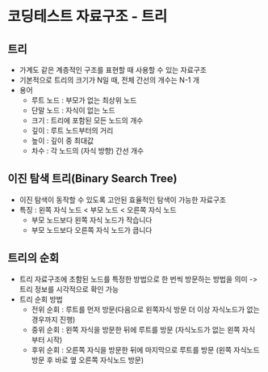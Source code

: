 # 코딩테스트 자료구조 - 트리

## 트리
- 가계도 같은 계층적인 구조를 표현할 때 사용할 수 있는 자료구조
- 기본적으로 트리의 크기가 N일 때, 전체 간선의 개수는 N-1 개
- 용어
    - 루트 노드 : 부모가 없는 최상위 노드
    - 단말 노드 : 자식이 없는 노드
    - 크기 : 트리에 포함된 모든 노드의 개수
    - 깊이 : 루트 노드부터의 거리
    - 높이 : 깊이 중 최대값
    - 차수 : 각 노드의 (자식 방향) 간선 개수

## 이진 탐색 트리(Binary Search Tree)
- 이진 탐색이 동작할 수 있도록 고안된 효율적인 탐색이 가능한 자료구조
- 특징 : 왼쪽 자식 노드 < 부모 노드 < 오른쪽 자식 노드
    - 부모 노드보다 왼쪽 자식 노드가 작습니다
    - 부모 노드보다 오른쪽 자식 노드가 큽니다

## 트리의 순회
- 트리 자료구조에 초함된 노드를 특정한 방법으로 한 번씩 방문하는 방법을 의미 -> 트리 정보를 시각적으로 확인 가능
- 트리 순회 방법
    - 전위 순회 : 루트를 먼저 방문(다음으로 왼쪽자식 방문 더 이상 자식노드가 없는 경우까지 진행)
    - 중위 순회 : 왼쪽 자식을 방문한 뒤에 루트를 방문 (자식노드가 없는 왼쪽 자식 부터 시작)
    - 후위 순회 : 오른쪽 자식을 방문한 뒤에  마지막으로 루트를 방문 (왼쪽 자식노드 방문 후 바로 옆 오른쪽 자식노드 방문)
